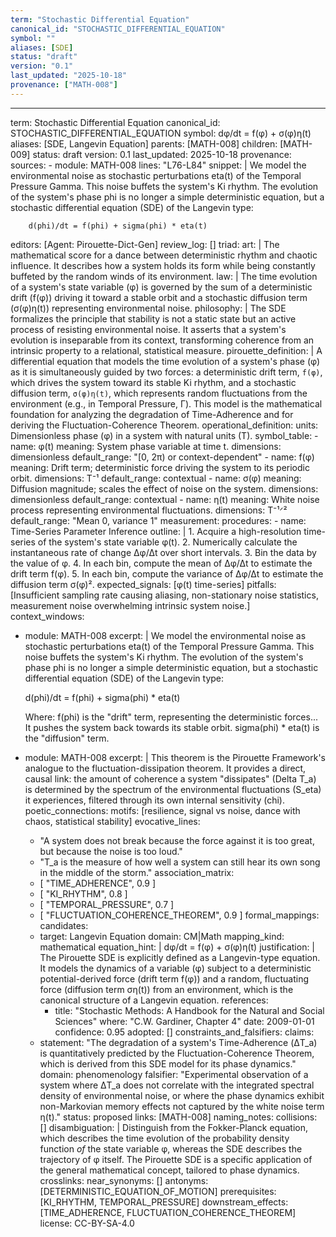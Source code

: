 ```yaml
---
term: "Stochastic Differential Equation"
canonical_id: "STOCHASTIC_DIFFERENTIAL_EQUATION"
symbol: ""
aliases: [SDE]
status: "draft"
version: "0.1"
last_updated: "2025-10-18"
provenance: ["MATH-008"]
---
```


---
term: Stochastic Differential Equation
canonical_id: STOCHASTIC_DIFFERENTIAL_EQUATION
symbol: dφ/dt = f(φ) + σ(φ)η(t)
aliases: [SDE, Langevin Equation]
parents: [MATH-008]
children: [MATH-009]
status: draft
version: 0.1
last_updated: 2025-10-18
provenance:
  sources:
    - module: MATH-008
      lines: "L76-L84"
      snippet: |
        We model the environmental noise as stochastic perturbations eta(t) of the Temporal Pressure Gamma. This noise buffets the system's Ki rhythm. The evolution of the system's phase phi is no longer a simple deterministic equation, but a stochastic differential equation (SDE) of the Langevin type:

        d(phi)/dt = f(phi) + sigma(phi) * eta(t)
  editors: [Agent: Pirouette-Dict-Gen]
  review_log: []
triad:
  art: |
    The mathematical score for a dance between deterministic rhythm and chaotic influence. It describes how a system holds its form while being constantly buffeted by the random winds of its environment.
  law: |
    The time evolution of a system's state variable (φ) is governed by the sum of a deterministic drift (f(φ)) driving it toward a stable orbit and a stochastic diffusion term (σ(φ)η(t)) representing environmental noise.
  philosophy: |
    The SDE formalizes the principle that stability is not a static state but an active process of resisting environmental noise. It asserts that a system's evolution is inseparable from its context, transforming coherence from an intrinsic property to a relational, statistical measure.
pirouette_definition: |
  A differential equation that models the time evolution of a system's phase (φ) as it is simultaneously guided by two forces: a deterministic drift term, `f(φ)`, which drives the system toward its stable Ki rhythm, and a stochastic diffusion term, `σ(φ)η(t)`, which represents random fluctuations from the environment (e.g., in Temporal Pressure, Γ). This model is the mathematical foundation for analyzing the degradation of Time-Adherence and for deriving the Fluctuation-Coherence Theorem.
operational_definition:
  units: Dimensionless phase (φ) in a system with natural units (T).
  symbol_table:
    - name: φ(t)
      meaning: System phase variable at time t.
      dimensions: dimensionless
      default_range: "[0, 2π) or context-dependent"
    - name: f(φ)
      meaning: Drift term; deterministic force driving the system to its periodic orbit.
      dimensions: T⁻¹
      default_range: contextual
    - name: σ(φ)
      meaning: Diffusion magnitude; scales the effect of noise on the system.
      dimensions: dimensionless
      default_range: contextual
    - name: η(t)
      meaning: White noise process representing environmental fluctuations.
      dimensions: T⁻¹ᐟ²
      default_range: "Mean 0, variance 1"
  measurement:
    procedures:
      - name: Time-Series Parameter Inference
        outline: |
          1. Acquire a high-resolution time-series of the system's state variable φ(t).
          2. Numerically calculate the instantaneous rate of change Δφ/Δt over short intervals.
          3. Bin the data by the value of φ.
          4. In each bin, compute the mean of Δφ/Δt to estimate the drift term f(φ).
          5. In each bin, compute the variance of Δφ/Δt to estimate the diffusion term σ(φ)².
        expected_signals: [φ(t) time-series]
        pitfalls: [Insufficient sampling rate causing aliasing, non-stationary noise statistics, measurement noise overwhelming intrinsic system noise.]
context_windows:
  - module: MATH-008
    excerpt: |
      We model the environmental noise as stochastic perturbations eta(t) of the Temporal Pressure Gamma. This noise buffets the system's Ki rhythm. The evolution of the system's phase phi is no longer a simple deterministic equation, but a stochastic differential equation (SDE) of the Langevin type:

      d(phi)/dt = f(phi) + sigma(phi) * eta(t)

      Where: f(phi) is the "drift" term, representing the deterministic forces... It pushes the system back towards its stable orbit. sigma(phi) * eta(t) is the "diffusion" term.
  - module: MATH-008
    excerpt: |
      This theorem is the Pirouette Framework's analogue to the fluctuation-dissipation theorem. It provides a direct, causal link: the amount of coherence a system "dissipates" (Delta T_a) is determined by the spectrum of the environmental fluctuations (S_eta) it experiences, filtered through its own internal sensitivity (chi).
poetic_connections:
  motifs: [resilience, signal vs noise, dance with chaos, statistical stability]
  evocative_lines:
    - "A system does not break because the force against it is too great, but because the noise is too loud."
    - "T_a is the measure of how well a system can still hear its own song in the middle of the storm."
  association_matrix:
    - [ "TIME_ADHERENCE", 0.9 ]
    - [ "KI_RHYTHM", 0.8 ]
    - [ "TEMPORAL_PRESSURE", 0.7 ]
    - [ "FLUCTUATION_COHERENCE_THEOREM", 0.9 ]
formal_mappings:
  candidates:
    - target: Langevin Equation
      domain: CM|Math
      mapping_kind: mathematical
      equation_hint: |
        dφ/dt = f(φ) + σ(φ)η(t)
      justification: |
        The Pirouette SDE is explicitly defined as a Langevin-type equation. It models the dynamics of a variable (φ) subject to a deterministic potential-derived force (drift term f(φ)) and a random, fluctuating force (diffusion term ση(t)) from an environment, which is the canonical structure of a Langevin equation.
      references:
        - title: "Stochastic Methods: A Handbook for the Natural and Social Sciences"
          where: "C.W. Gardiner, Chapter 4"
          date: 2009-01-01
      confidence: 0.95
  adopted: []
constraints_and_falsifiers:
  claims:
    - statement: "The degradation of a system's Time-Adherence (ΔT_a) is quantitatively predicted by the Fluctuation-Coherence Theorem, which is derived from this SDE model for its phase dynamics."
      domain: phenomenology
      falsifier: "Experimental observation of a system where ΔT_a does not correlate with the integrated spectral density of environmental noise, or where the phase dynamics exhibit non-Markovian memory effects not captured by the white noise term η(t)."
      status: proposed
      links: [MATH-008]
naming_notes:
  collisions: []
  disambiguation: |
    Distinguish from the Fokker-Planck equation, which describes the time evolution of the probability density function *of* the state variable φ, whereas the SDE describes the trajectory of φ itself. The Pirouette SDE is a specific application of the general mathematical concept, tailored to phase dynamics.
crosslinks:
  near_synonyms: []
  antonyms: [DETERMINISTIC_EQUATION_OF_MOTION]
  prerequisites: [KI_RHYTHM, TEMPORAL_PRESSURE]
  downstream_effects: [TIME_ADHERENCE, FLUCTUATION_COHERENCE_THEOREM]
license: CC-BY-SA-4.0